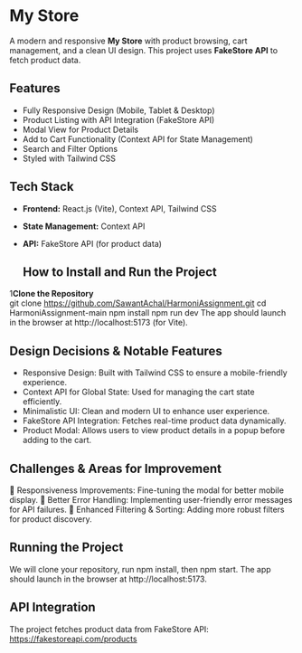 # My Store
A modern and responsive **My Store** with product browsing, cart management, and a clean UI design. This project uses **FakeStore API** to fetch product data.

##  Features

- Fully Responsive Design (Mobile, Tablet & Desktop)  
- Product Listing with API Integration (FakeStore API)  
- Modal View for Product Details  
- Add to Cart Functionality (Context API for State Management)  
- Search and Filter Options  
- Styled with Tailwind CSS  

## Tech Stack

- **Frontend:** React.js (Vite), Context API, Tailwind CSS  
- **State Management:** Context API  
- **API:** FakeStore API (for product data)

  ## How to Install and Run the Project

1️**Clone the Repository**  
git clone https://github.com/SawantAchal/HarmoniAssignment.git
cd HarmoniAssignment-main
npm install
npm run dev
The app should launch in the browser at http://localhost:5173 (for Vite).

## Design Decisions & Notable Features
- Responsive Design: Built with Tailwind CSS to ensure a mobile-friendly experience.
- Context API for Global State: Used for managing the cart state efficiently.
- Minimalistic UI: Clean and modern UI to enhance user experience.
- FakeStore API Integration: Fetches real-time product data dynamically.
- Product Modal: Allows users to view product details in a popup before adding to the cart.

## Challenges & Areas for Improvement
🔹 Responsiveness Improvements: Fine-tuning the modal for better mobile display.
🔹 Better Error Handling: Implementing user-friendly error messages for API failures.
🔹 Enhanced Filtering & Sorting: Adding more robust filters for product discovery.

## Running the Project
We will clone your repository, run npm install, then npm start.
The app should launch in the browser at http://localhost:5173.

## API Integration
The project fetches product data from FakeStore API:
https://fakestoreapi.com/products
